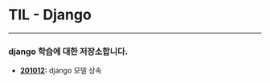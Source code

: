 # TIL - Django
---

### django 학습에 대한 저장소합니다.
- **[201012](https://github.com/navill/Django_TIL/tree/master/query/doc/2020/django_201012.md):** django 모델 상속

